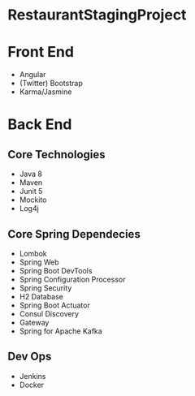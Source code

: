 # RestaurantStagingProject

# Front End
   -  Angular
   - (Twitter) Bootstrap 
   -  Karma/Jasmine
# Back End
## Core Technologies
- Java 8
- Maven
- Junit 5
- Mockito
- Log4j
## Core Spring Dependecies
- Lombok
- Spring Web
- Spring Boot DevTools
- Spring Configuration Processor
- Spring Security
- H2 Database
- Spring Boot Actuator
- Consul Discovery
- Gateway
- Spring for Apache Kafka
## Dev Ops
- Jenkins
- Docker
